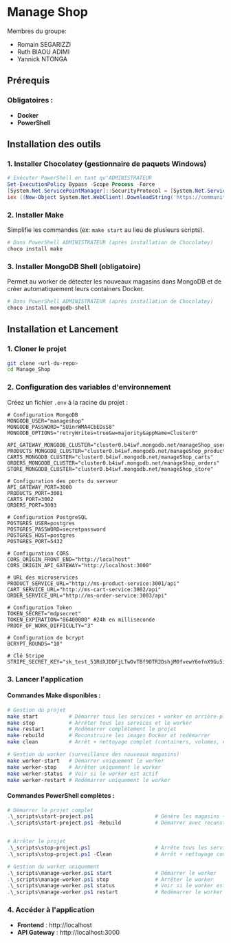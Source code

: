 # Manage Shop

Membres du groupe:

- Romain SEGARIZZI
- Ruth BIAOU ADIMI
- Yannick NTONGA

## Prérequis

### **Obligatoires :**

- **Docker**
- **PowerShell**

## Installation des outils

### 1. **Installer Chocolatey (gestionnaire de paquets Windows)**

```powershell
# Exécuter PowerShell en tant qu'ADMINISTRATEUR
Set-ExecutionPolicy Bypass -Scope Process -Force
[System.Net.ServicePointManager]::SecurityProtocol = [System.Net.ServicePointManager]::SecurityProtocol -bor 3072
iex ((New-Object System.Net.WebClient).DownloadString('https://community.chocolatey.org/install.ps1'))
```

### 2. **Installer Make**

Simplifie les commandes (ex: `make start` au lieu de plusieurs scripts).

```powershell
# Dans PowerShell ADMINISTRATEUR (après installation de Chocolatey)
choco install make

```

### 3. **Installer MongoDB Shell (obligatoire)**

Permet au worker de détecter les nouveaux magasins dans MongoDB et de créer automatiquement leurs containers Docker.

```powershell
# Dans PowerShell ADMINISTRATEUR (après installation de Chocolatey)
choco install mongodb-shell
```

## Installation et Lancement

### 1. Cloner le projet

```bash
git clone <url-du-repo>
cd Manage_Shop
```

### 2. Configuration des variables d'environnement

Créez un fichier `.env` à la racine du projet :

```env
# Configuration MongoDB
MONGODB_USER="manageshop"
MONGODB_PASSWORD="SUinrWMA4CbEDsS8"
MONGODB_OPTIONS="retryWrites=true&w=majority&appName=Cluster0"

API_GATEWAY_MONGODB_CLUSTER="cluster0.b4iwf.mongodb.net/manageShop_users"
PRODUCTS_MONGODB_CLUSTER="cluster0.b4iwf.mongodb.net/manageShop_products"
CARTS_MONGODB_CLUSTER="cluster0.b4iwf.mongodb.net/manageShop_carts"
ORDERS_MONGODB_CLUSTER="cluster0.b4iwf.mongodb.net/manageShop_orders"
STORE_MONGODB_CLUSTER="cluster0.b4iwf.mongodb.net/manageShop_store"

# Configuration des ports du serveur
API_GATEWAY_PORT=3000
PRODUCTS_PORT=3001
CARTS_PORT=3002
ORDERS_PORT=3003

# Configuration PostgreSQL
POSTGRES_USER=postgres
POSTGRES_PASSWORD=secretpassword
POSTGRES_HOST=postgres
POSTGRES_PORT=5432

# Configuration CORS
CORS_ORIGIN_FRONT_END="http://localhost"
CORS_ORIGIN_API_GATEWAY="http://localhost:3000"

# URL des microservices
PRODUCT_SERVICE_URL="http://ms-product-service:3001/api"
CART_SERVICE_URL="http://ms-cart-service:3002/api"
ORDER_SERVICE_URL="http://ms-order-service:3003/api"

# Configuration Token
TOKEN_SECRET="mdpsecret"
TOKEN_EXPIRATION="86400000" #24h en milliseconde
PROOF_OF_WORK_DIFFICULTY="3"

# Configuration de bcrypt
BCRYPT_ROUNDS="10"

# Clé Stripe
STRIPE_SECRET_KEY="sk_test_51RdXJDDFjLTwOvTBf9OTR2DshjM0fvewY6efnX9Gu5iYKSYYqEGa6HWlFTtQ5dbG9bNXzh3dKqFio69SOnsojwi100TDmbtYhx"
```

### 3. Lancer l'application

#### **Commandes Make disponibles :**

```bash
# Gestion du projet
make start          # Démarrer tous les services + worker en arrière-plan
make stop           # Arrêter tous les services et le worker
make restart        # Redémarrer complètement le projet
make rebuild        # Reconstruire les images Docker et redémarrer
make clean          # Arrêt + nettoyage complet (containers, volumes, networks)

# Gestion du worker (surveillance des nouveaux magasins)
make worker-start   # Démarrer uniquement le worker
make worker-stop    # Arrêter uniquement le worker
make worker-status  # Voir si le worker est actif
make worker-restart # Redémarrer uniquement le worker
```

#### **Commandes PowerShell complètes :**

```powershell
# Démarrer le projet complet
.\_scripts\start-project.ps1                    # Génère les magasins + démarre tous les services + worker
.\_scripts\start-project.ps1 -Rebuild           # Démarrer avec reconstruction des images


# Arrêter le projet
.\_scripts\stop-project.ps1                     # Arrête tous les services et le worker
.\_scripts\stop-project.ps1 -Clean              # Arrêt + nettoyage complet

# Gestion du worker uniquement
.\_scripts\manage-worker.ps1 start              # Démarrer le worker
.\_scripts\manage-worker.ps1 stop               # Arrêter le worker
.\_scripts\manage-worker.ps1 status             # Voir si le worker est actif
.\_scripts\manage-worker.ps1 restart            # Redémarrer le worker
```

### 4. Accéder à l'application

- **Frontend** : http://localhost
- **API Gateway** : http://localhost:3000
